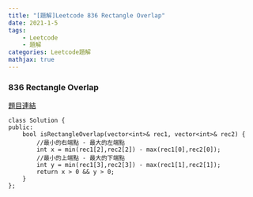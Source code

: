 ```yaml
---
title: "[題解]Leetcode 836 Rectangle Overlap"
date: 2021-1-5
tags: 
    - Leetcode
    - 題解
categories: Leetcode題解
mathjax: true
---
```


### 836 Rectangle Overlap
<!--more-->
[題目連結](https://leetcode.com/problems/rectangle-overlap)

```cpp=
class Solution {
public:
    bool isRectangleOverlap(vector<int>& rec1, vector<int>& rec2) {
        //最小的右端點 - 最大的左端點
        int x = min(rec1[2],rec2[2]) - max(rec1[0],rec2[0]);
        //最小的上端點 - 最大的下端點
        int y = min(rec1[3],rec2[3]) - max(rec1[1],rec2[1]);
        return x > 0 && y > 0;
    }
};
```
